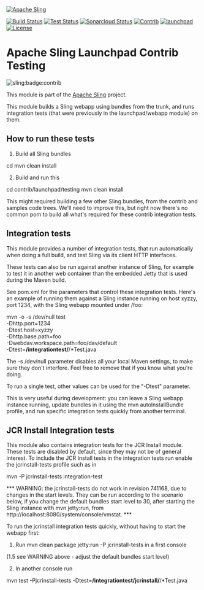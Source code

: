 [![Apache Sling](https://sling.apache.org/res/logos/sling.png)](https://sling.apache.org)

&#32;[![Build Status](https://ci-builds.apache.org/job/Sling/job/modules/job/sling-org-apache-sling-launchpad-contrib-testing/job/master/badge/icon)](https://ci-builds.apache.org/job/Sling/job/modules/job/sling-org-apache-sling-launchpad-contrib-testing/job/master/)&#32;[![Test Status](https://img.shields.io/jenkins/tests.svg?jobUrl=https://ci-builds.apache.org/job/Sling/job/modules/job/sling-org-apache-sling-launchpad-contrib-testing/job/master/)](https://ci-builds.apache.org/job/Sling/job/modules/job/sling-org-apache-sling-launchpad-contrib-testing/job/master/test/?width=800&height=600)&#32;[![Sonarcloud Status](https://sonarcloud.io/api/project_badges/measure?project=apache_sling-org-apache-sling-launchpad-contrib-testing&metric=alert_status)](https://sonarcloud.io/dashboard?id=apache_sling-org-apache-sling-launchpad-contrib-testing)&#32;[![Contrib](https://sling.apache.org/badges/status-contrib.svg)](https://github.com/apache/sling-aggregator/blob/master/docs/status/contrib.md)&#32;[![launchpad](https://sling.apache.org/badges/group-launchpad.svg)](https://github.com/apache/sling-aggregator/blob/master/docs/groups/launchpad.md) [![License](https://img.shields.io/badge/License-Apache%202.0-blue.svg)](https://www.apache.org/licenses/LICENSE-2.0)

# Apache Sling Launchpad Contrib Testing

![sling:badge:contrib](https://img.shields.io/badge/sling-contrib-blue.svg)

This module is part of the [Apache Sling](https://sling.apache.org) project.

This module builds a Sling webapp using bundles from the trunk, and
runs integration tests (that were previously in the launchpad/webapp
module) on them.  

How to run these tests
----------------------

1) Build all Sling bundles

  cd <top of the Sling source code tree>
  mvn clean install
  
2) Build and run this

  cd contrib/launchpad/testing
  mvn clean install
  
This might required building a few other Sling bundles, from the contrib
and samples code trees. We'll need to improve this, but right now there's no
common pom to build all what's required for these contrib integration tests.

Integration tests
-----------------
This module provides a number of integration tests, that run automatically when
doing a full build, and test Sling via its client HTTP interfaces.

These tests can also be run against another instance of Sling, for example to
test it in another web container than the embedded Jetty that is used during the
Maven build.

See pom.xml for the parameters that control these integration tests. Here's an
example of running them against a Sling instance running on host xyzzy, port 1234,
with the Sling webapp mounted under /foo:

   mvn -o -s /dev/null test \
    -Dhttp.port=1234 \
    -Dtest.host=xyzzy \
    -Dhttp.base.path=foo \
    -Dwebdav.workspace.path=foo/dav/default \
    -Dtest=**/integrationtest/**/*Test.java

The  -s /dev/null parameter disables all your local Maven settings, to make sure
they don't interfere. Feel free to remove that if you know what you're doing.

To run a single test, other values can be used for the "-Dtest" parameter.

This is very useful during development: you can leave a Sling webapp instance
running, update bundles in it using the mvn autoInstallBundle profile, and run
specific integration tests quickly from another terminal.

JCR Install Integration tests
-----------------------------

This module also contains integration tests for the JCR Install module. These
tests are disabled by default, since they may not be of general interest. To
include the JCR Install tests in the integration tests run enable the
jcrinstall-tests profile such as in

   mvn -P jcrinstall-tests integration-test
   
*** WARNING: the jcrinstall-tests do not work in revision 741168, due to changes
in the start levels. They can be run according to the scenario below, if you 
change the default bundles start level to 30, after starting the Sling instance
with mvn jetty:run, from http://localhost:8080/system/console/vmstat. ***     

To run the jcrinstall integration tests quickly, without having to start the
webapp first:

1. Run mvn clean package jetty:run -P jcrinstall-tests in a first console

(1.5 see WARNING above - adjust the default bundles start level)

2. In another console run

  mvn test -Pjcrinstall-tests  -Dtest=**/integrationtest/jcrinstall/**/*Test.java
  
       
